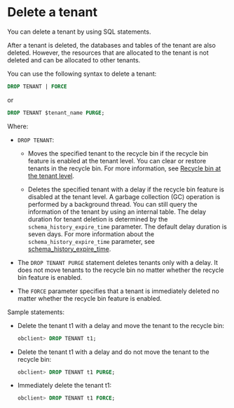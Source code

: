 Delete a tenant 
====================================

You can delete a tenant by using SQL statements. 

After a tenant is deleted, the databases and tables of the tenant are also deleted. However, the resources that are allocated to the tenant is not deleted and can be allocated to other tenants. 

You can use the following syntax to delete a tenant:

```sql
DROP TENANT | FORCE
```



or

```sql
DROP TENANT $tenant_name PURGE; 
```



Where:

* `DROP TENANT`: 

  * Moves the specified tenant to the recycle bin if the recycle bin feature is enabled at the tenant level. You can clear or restore tenants in the recycle bin. For more information, see [Recycle bin at the tenant level](../../8.high-data-availability/1.recycle-bin-management/3.recycle-bin-for-tenants.md).

    
  
  * Deletes the specified tenant with a delay if the recycle bin feature is disabled at the tenant level. A garbage collection (GC) operation is performed by a background thread. You can still query the information of the tenant by using an internal table. The delay duration for tenant deletion is determined by the `schema_history_expire_time` parameter. The default delay duration is seven days. For more information about the `schema_history_expire_time` parameter, see [schema_history_expire_time](../../../13.reference-guide/3.system-configuration-items/166.schema_history_expire_time.md).

    
  

  

* The `DROP TENANT PURGE` statement deletes tenants only with a delay. It does not move tenants to the recycle bin no matter whether the recycle bin feature is enabled.

  

* The `FORCE` parameter specifies that a tenant is immediately deleted no matter whether the recycle bin feature is enabled.

  




Sample statements:

* Delete the tenant t1 with a delay and move the tenant to the recycle bin:

  ```sql
  obclient> DROP TENANT t1;
  ```

  




<!-- -->

* Delete the tenant t1 with a delay and do not move the tenant to the recycle bin:

  ```sql
  obclient> DROP TENANT t1 PURGE;
  ```

  

* Immediately delete the tenant t1:

  ```sql
  obclient> DROP TENANT t1 FORCE;
  ```

  



